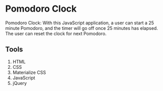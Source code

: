 # Pomodoro Clock
Pomodoro Clock:  With this JavaScript application,  a user can start a 25 minute Pomodoro, and the timer will go off once 25 minutes has elapsed. The user can reset the clock for next Pomodoro.

## Tools
1. HTML
2. CSS
3. Materialize CSS
4. JavaScript
5. jQuery
